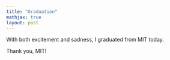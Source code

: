 ```yaml
---
title: "Graduation"
mathjax: true
layout: post
---
```


With both excitement and sadness, I graduated from MIT today.

Thank you, MIT!


